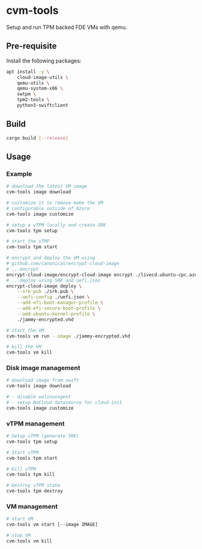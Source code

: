 # cvm-tools

Setup and run TPM backed FDE VMs with qemu.

## Pre-requisite

Install the following packages:

```bash
apt install -y \
    cloud-image-utils \
    qemu-utils \
    qemu-system-x86 \
    swtpm \
    tpm2-tools \
    python3-swiftclient
```

## Build

```bash
cargo build [--release]
```

## Usage

### Example

```bash
# download the latest VM image
cvm-tools image download

# customize it to remove make the VM
# configurable outside of Azure
cvm-tools image customize

# setup a vTPM locally and create SRK
cvm-tools tpm setup

# start the vTMP
cvm-tools tpm start

# encrypt and deploy the VM using
# github.com/canonical/encrypt-cloud-image
# ...encrypt
encrypt-cloud-image/encrypt-cloud-image encrypt ./livecd.ubuntu-cpc.azure.fde.vhd -o jammy-encrypted.vhd
# ...deploy using SRK and uefi.json
encrypt-cloud-image deploy \
    --srk-pub ./srk.pub \
    --uefi-config ./uefi.json \
    --add-efi-boot-manager-profile \
    --add-efi-secure-boot-profile \
    --add-ubuntu-kernel-profile \
    ./jammy-encrypted.vhd

# start the VM
cvm-tools vm run --image ./jammy-encrypted.vhd

# kill the VM
cvm-tools vm kill
```

### Disk image management

```bash
# download image from swift
cvm-tools image download

# - disable walinuxagent
# - setup NoCloud datasource for cloud-init
cvm-tools image customize
```

### vTPM management

```bash
# Setup vTPM (generate SRK)
cvm-tools tpm setup

# Start vTPM
cvm-tools tpm start

# Kill vTPM
cvm-tools tpm kill

# Destroy vTPM state
cvm-tools tpm destroy
```

### VM management

```bash
# start VM
cvm-tools vm start [--image IMAGE]

# stop VM
cvm-tools vm kill
```
